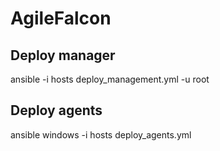 # AgileFalcon
## Deploy manager
ansible -i hosts deploy_management.yml -u root

## Deploy agents
ansible windows -i hosts deploy_agents.yml
